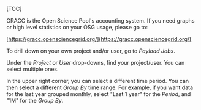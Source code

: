 [title]: - "OSG Accounting (GRACC)"

[TOC] 

GRACC is the Open Science Pool's accounting system. If you need graphs or high level statistics
on your OSG usage, please go to:

[https://gracc.opensciencegrid.org/](https://gracc.opensciencegrid.org/)

To drill down on your own project and/or user, go to _Payload Jobs_.

Under the _Project_ or _User_ drop-downs, find your project/user. You can select multiple 
ones.

In the upper right corner, you can select a different time period. You can then select a
different _Group By_ time range. For example, if you want data for the last year grouped
monthly, select "Last 1 year" for the _Period_, and "1M" for the _Group By_.


